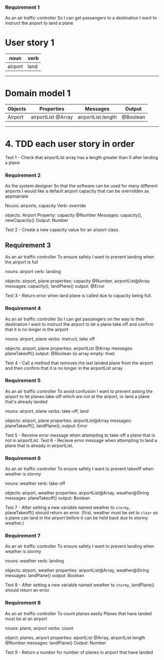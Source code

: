 ### Requirement 1

As an air traffic controller
So I can get passengers to a destination
I want to instruct the airport to land a plane

# User story 1 

| noun      | verb   |
|-----------|--------|
|airport    | land   |

--- 

# Domain model 1

| Objects     | Properties               | Messages            | Output   |
| ----------- | ------------------------ | -----------------   | -------- |
| Airport     | airportList @Array       | airportList.length  | @Boolean |

---

# 4. TDD each user story in order

Test 1 - Check that airportList array has a length greater than 0 after landing a plane


### Requirement 2 

As the system designer
So that the software can be used for many different airports
I would like a default airport capacity that can be overridden as appropriate

Nouns: airports, capacity
Verb: override

objects: Airport
Property: capacity @Number
Messages: capacity(), newCapacity()
Output: Number

Test 2 - Create a new capacity value for an airport class. 



## Requirement 3

As an air traffic controller
To ensure safety
I want to prevent landing when the airport is full

nouns: airport
verb: landing

objects: airport, plane
properties: capacity @Number, airportList@Array
messages: capacity(), landPlane()
output: @Error

Test 3 - Return error when land plane is called due to capacity being full. 


### Requirement 4

As an air traffic controller
So I can get passengers on the way to their destination
I want to instruct the airport to let a plane take off and confirm that it is no longer in the airport

nouns: airport, plane
verbs: instruct, take off

objects: airport, plane
properties: airportList @Array
messages: planeTakeoff()
output: @Boolean (is array empty: true)

Test 4 - Call a method that removes the last landed plane from the airport and then confirm that it is no longer in the airportList array


### Requirement 5

As an air traffic controller
To avoid confusion
I want to prevent asking the airport to let planes take-off which are not at the airport, or land a plane that's already landed

nouns: airport, plane
verbs: take-off, land

objects: airport, plane
properties: airportList@Array
messages: planeTakeoff(), landPlane();
output: Error 

Test 5 - Receive error message when attempting to take-off a plane that is not in airportList. 
Test 6 - Recieve error message when attempting to land a plane that is already in airportList. 

### Requirement 6 
As an air traffic controller
To ensure safety
I want to prevent takeoff when weather is stormy

nouns: weather
verb: take-off

objects: airport, weather
properties: airportList@Array, weather@String
messages: planeTakeoff()
output: Boolean

Test 7 - After setting a new variable named weather to `stormy`, planeTakeoff() should return an error. (first, weather must be set to `clear` so a plane can land in the airport before it can be held back due to stormy weather.)

### Requirement 7 
As an air traffic controller
To ensure safety
I want to prevent landing when weather is stormy

nouns: weather
verb: landing

objects: airport, weather
properties: airportList@Array, weather@String
messages: landPlane()
output: Boolean

Test 8 - After setting a new variable named weather to `stormy`, landPlane() should return an error.


### Requirement 8 
As an air traffic controller
To count planes easily
Planes that have landed must be at an airport

nouns: plane, airport
verbs: count

object: planes, airport
properties: aiportList @Array, airportList.length @Number
messages: landPlane()
Output: Number

Test 9 - Return a number for number of planes in airport that have landed